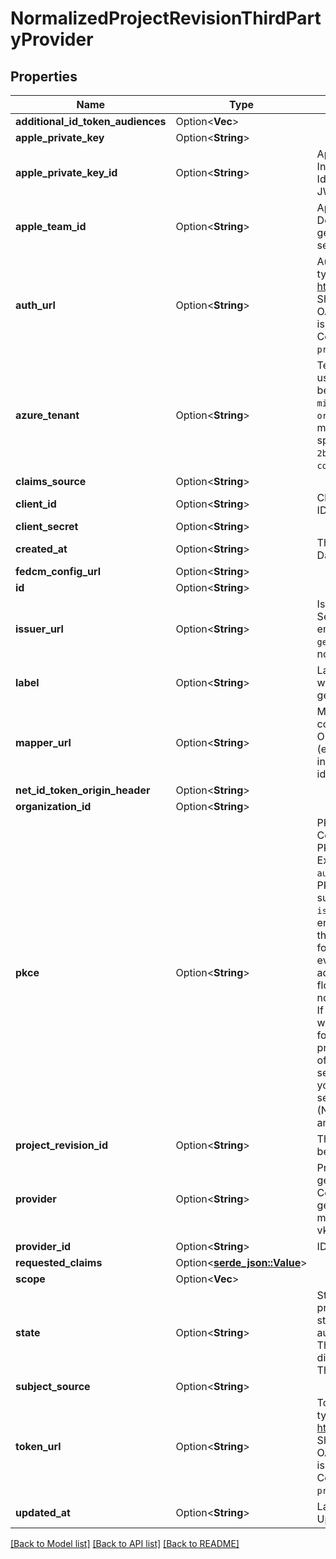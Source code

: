 # NormalizedProjectRevisionThirdPartyProvider

## Properties

Name | Type | Description | Notes
------------ | ------------- | ------------- | -------------
**additional_id_token_audiences** | Option<**Vec<String>**> |  | [optional]
**apple_private_key** | Option<**String**> |  | [optional]
**apple_private_key_id** | Option<**String**> | Apple Private Key Identifier  Sign In with Apple Private Key Identifier needed for generating a JWT token for client secret | [optional]
**apple_team_id** | Option<**String**> | Apple Developer Team ID  Apple Developer Team ID needed for generating a JWT token for client secret | [optional]
**auth_url** | Option<**String**> | AuthURL is the authorize url, typically something like: https://example.org/oauth2/auth Should only be used when the OAuth2 / OpenID Connect server is not supporting OpenID Connect Discovery and when `provider` is set to `generic`. | [optional]
**azure_tenant** | Option<**String**> | Tenant is the Azure AD Tenant to use for authentication, and must be set when `provider` is set to `microsoft`.  Can be either `common`, `organizations`, `consumers` for a multitenant application or a specific tenant like `8eaef023-2b34-4da1-9baa-8bc8c9d6a490` or `contoso.onmicrosoft.com`. | [optional]
**claims_source** | Option<**String**> |  | [optional]
**client_id** | Option<**String**> | ClientID is the application's Client ID. | [optional]
**client_secret** | Option<**String**> |  | [optional]
**created_at** | Option<**String**> | The Project's Revision Creation Date | [optional][readonly]
**fedcm_config_url** | Option<**String**> |  | [optional]
**id** | Option<**String**> |  | [optional]
**issuer_url** | Option<**String**> | IssuerURL is the OpenID Connect Server URL. You can leave this empty if `provider` is not set to `generic`. If set, neither `auth_url` nor `token_url` are required. | [optional]
**label** | Option<**String**> | Label represents an optional label which can be used in the UI generation. | [optional]
**mapper_url** | Option<**String**> | Mapper specifies the JSONNet code snippet which uses the OpenID Connect Provider's data (e.g. GitHub or Google profile information) to hydrate the identity's data. | [optional]
**net_id_token_origin_header** | Option<**String**> |  | [optional]
**organization_id** | Option<**String**> |  | [optional]
**pkce** | Option<**String**> | PKCE controls if the OpenID Connect OAuth2 flow should use PKCE (Proof Key for Code Exchange). Possible values are: `auto` (default), `never`, `force`. `auto`: PKCE is used if the provider supports it. Requires setting `issuer_url`. `never`: Disable PKCE entirely for this provider, even if the provider advertises support for it. `force`: Always use PKCE, even if the provider does not advertise support for it. OAuth2 flows will fail if the provider does not support PKCE. IMPORTANT: If you set this to `force`, you must whitelist a different return URL for your OAuth2 client in the provider's configuration. Instead of <base-url>/self-service/methods/oidc/callback/<provider>, you must use <base-url>/self-service/methods/oidc/callback (Note the missing <provider> path segment and no trailing slash). | [optional]
**project_revision_id** | Option<**String**> | The Revision's ID this schema belongs to | [optional]
**provider** | Option<**String**> | Provider is either \"generic\" for a generic OAuth 2.0 / OpenID Connect Provider or one of: generic google github gitlab microsoft discord slack facebook vk yandex apple | [optional]
**provider_id** | Option<**String**> | ID is the provider's ID | [optional]
**requested_claims** | Option<[**serde_json::Value**](.md)> |  | [optional]
**scope** | Option<**Vec<String>**> |  | [optional]
**state** | Option<**String**> | State indicates the state of the provider  Only providers with state `enabled` will be used for authentication enabled ThirdPartyProviderStateEnabled disabled ThirdPartyProviderStateDisabled | [optional]
**subject_source** | Option<**String**> |  | [optional]
**token_url** | Option<**String**> | TokenURL is the token url, typically something like: https://example.org/oauth2/token  Should only be used when the OAuth2 / OpenID Connect server is not supporting OpenID Connect Discovery and when `provider` is set to `generic`. | [optional]
**updated_at** | Option<**String**> | Last Time Project's Revision was Updated | [optional][readonly]

[[Back to Model list]](../README.md#documentation-for-models) [[Back to API list]](../README.md#documentation-for-api-endpoints) [[Back to README]](../README.md)


